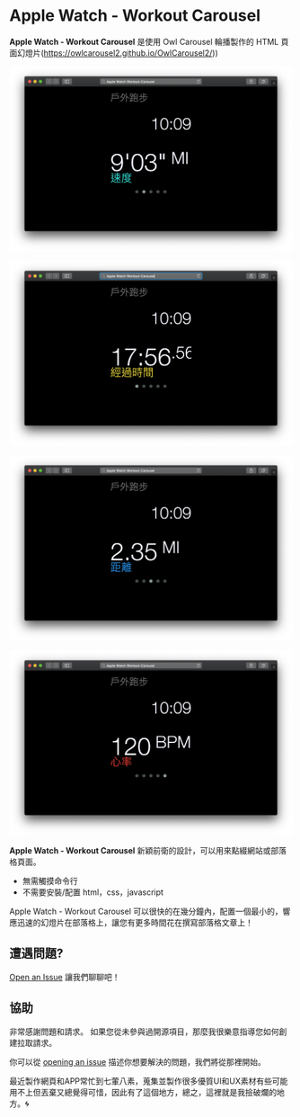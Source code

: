 # Apple Watch - Workout Carousel

**Apple Watch - Workout Carousel** 是使用 Owl Carousel 輪播製作的 HTML 頁面幻燈片(https://owlcarousel2.github.io/OwlCarousel2/))

![Apple-Watch - Workout-Carousel 01](/images/Apple-Watch-Workout-Carousel-01.png "Apple-Watch - Workout-Carousel 01")

![Apple-Watch - Workout-Carousel 02](/images/Apple-Watch-Workout-Carousel-02.png "Apple-Watch - Workout-Carousel 02")

![Apple-Watch - Workout-Carousel 02](/images/Apple-Watch-Workout-Carousel-03.png "Apple-Watch - Workout-Carousel 03")

![Apple-Watch - Workout-Carousel 04](/images/Apple-Watch-Workout-Carousel-04.png "Apple-Watch - Workout-Carousel 04")


**Apple Watch - Workout Carousel** 新穎前衛的設計，可以用來點綴網站或部落格頁面。

- 無需觸摸命令行
- 不需要安裝/配置 html，css，javascript

Apple Watch - Workout Carousel 可以很快的在幾分鐘內，配置一個最小的，響應迅速的幻燈片在部落格上，讓您有更多時間花在撰寫部落格文章上！

## 遭遇問題?

[Open an Issue](https://github.com/vincent531/css/issues/new) 讓我們聊聊吧！


## 協助

非常感謝問題和請求。 如果您從未參與過開源項目，那麼我很樂意指導您如何創建拉取請求。

你可以從 [opening an issue](https://github.com/vincent531/css/issues/new) 描述你想要解決的問題，我們將從那裡開始。

最近製作網頁和APP常忙到七葷八素，蒐集並製作很多優質UI和UX素材有些可能用不上但丟棄又總覺得可惜，因此有了這個地方，總之，這裡就是我撿破爛的地方。:cyclone:

